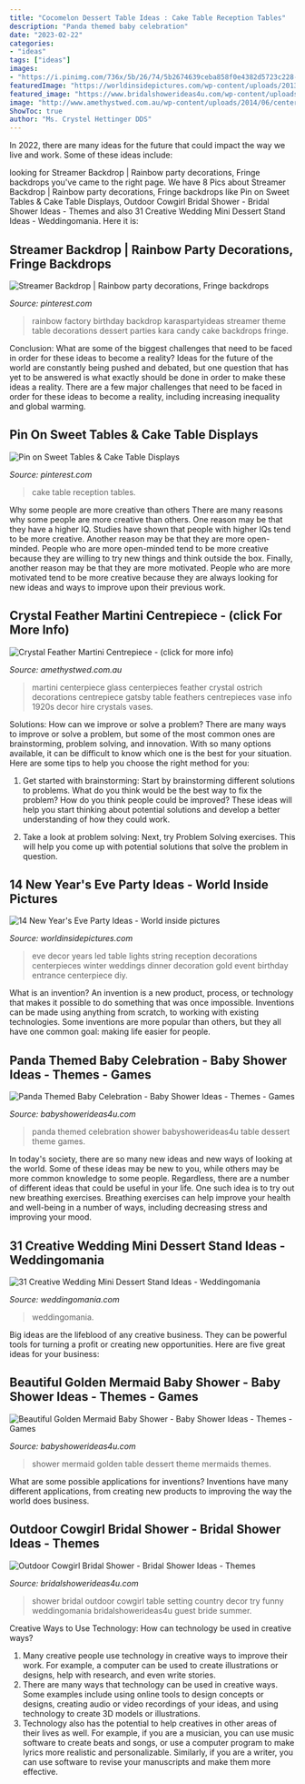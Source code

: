 ```yaml
---
title: "Cocomelon Dessert Table Ideas : Cake Table Reception Tables"
description: "Panda themed baby celebration"
date: "2023-02-22"
categories:
- "ideas"
tags: ["ideas"]
images:
- "https://i.pinimg.com/736x/5b/26/74/5b2674639ceba858f0e4382d5723c228--wedding-reception-ideas-wedding-planning.jpg"
featuredImage: "https://worldinsidepictures.com/wp-content/uploads/2013/12/920.jpg"
featured_image: "https://www.bridalshowerideas4u.com/wp-content/uploads/2016/03/cowgirl-bridal-shower-guest-table-setting-outdoor-530x796.jpg"
image: "http://www.amethystwed.com.au/wp-content/uploads/2014/06/centerpiece_martini-crystal-feathers.jpg"
ShowToc: true
author: "Ms. Crystel Hettinger DDS"
---
```



In 2022, there are many ideas for the future that could impact the way we live and work. Some of these ideas include:

	

		
looking for Streamer Backdrop | Rainbow party decorations, Fringe backdrops you've came to the right page. We have 8 Pics about Streamer Backdrop | Rainbow party decorations, Fringe backdrops like Pin on Sweet Tables &amp; Cake Table Displays, Outdoor Cowgirl Bridal Shower - Bridal Shower Ideas - Themes and also 31 Creative Wedding Mini Dessert Stand Ideas - Weddingomania. Here it is:
		
    
## Streamer Backdrop | Rainbow Party Decorations, Fringe Backdrops

<img loading=lazy src="https://i.pinimg.com/736x/4f/bc/6d/4fbc6d1046c4509b9502843652d5bee2.jpg" onerror="this.onerror=null;this.src='https://tse1.mm.bing.net/th?id=OIP.oLJ-0dQg8bcXvCaK4s31qwHaLH&amp;pid=15.1';" alt="Streamer Backdrop | Rainbow party decorations, Fringe backdrops">

_Source: pinterest.com_

>rainbow factory birthday backdrop karaspartyideas streamer theme table decorations dessert parties kara candy cake backdrops fringe. 

	

Conclusion: What are some of the biggest challenges that need to be faced in order for these ideas to become a reality?
Ideas for the future of the world are constantly being pushed and debated, but one question that has yet to be answered is what exactly should be done in order to make these ideas a reality. There are a few major challenges that need to be faced in order for these ideas to become a reality, including increasing inequality and global warming.

    
## Pin On Sweet Tables &amp; Cake Table Displays

<img loading=lazy src="https://i.pinimg.com/736x/5b/26/74/5b2674639ceba858f0e4382d5723c228--wedding-reception-ideas-wedding-planning.jpg" onerror="this.onerror=null;this.src='https://tse3.mm.bing.net/th?id=OIP.itMBQv6NArVKlxgAjCYLEAHaLG&amp;pid=15.1';" alt="Pin on Sweet Tables &amp; Cake Table Displays">

_Source: pinterest.com_

>cake table reception tables. 

	

Why some people are more creative than others
There are many reasons why some people are more creative than others. One reason may be that they have a higher IQ. Studies have shown that people with higher IQs tend to be more creative. Another reason may be that they are more open-minded. People who are more open-minded tend to be more creative because they are willing to try new things and think outside the box. Finally, another reason may be that they are more motivated. People who are more motivated tend to be more creative because they are always looking for new ideas and ways to improve upon their previous work.

    
## Crystal Feather Martini Centrepiece - (click For More Info)

<img loading=lazy src="http://www.amethystwed.com.au/wp-content/uploads/2014/06/centerpiece_martini-crystal-feathers.jpg" onerror="this.onerror=null;this.src='https://tse2.mm.bing.net/th?id=OIP.OImHl27etoFgiUDB-nFNywHaJ2&amp;pid=15.1';" alt="Crystal Feather Martini Centrepiece - (click for more info)">

_Source: amethystwed.com.au_

>martini centerpiece glass centerpieces feather crystal ostrich decorations centrepiece gatsby table feathers centrepieces vase info 1920s decor hire crystals vases. 

	

Solutions: How can we improve or solve a problem?
There are many ways to improve or solve a problem, but some of the most common ones are brainstorming, problem solving, and innovation. With so many options available, it can be difficult to know which one is the best for your situation. Here are some tips to help you choose the right method for you:
1. Get started with brainstorming: Start by brainstorming different solutions to problems. What do you think would be the best way to fix the problem? How do you think people could be improved? These ideas will help you start thinking about potential solutions and develop a better understanding of how they could work.

2. Take a look at problem solving: Next, try Problem Solving exercises. This will help you come up with potential solutions that solve the problem in question.

    
## 14 New Year&#039;s Eve Party Ideas - World Inside Pictures

<img loading=lazy src="https://worldinsidepictures.com/wp-content/uploads/2013/12/920.jpg" onerror="this.onerror=null;this.src='https://tse1.mm.bing.net/th?id=OIP.jij6bp6P0zUViOE9D5ZkYQAAAA&amp;pid=15.1';" alt="14 New Year&#039;s Eve Party Ideas - World inside pictures">

_Source: worldinsidepictures.com_

>eve decor years led table lights string reception decorations centerpieces winter weddings dinner decoration gold event birthday entrance centerpiece diy. 

	

What is an invention?
An invention is a new product, process, or technology that makes it possible to do something that was once impossible. Inventions can be made using anything from scratch, to working with existing technologies. Some inventions are more popular than others, but they all have one common goal: making life easier for people.

    
## Panda Themed Baby Celebration - Baby Shower Ideas - Themes - Games

<img loading=lazy src="https://babyshowerideas4u.com/wp-content/uploads/2017/10/Panda-Themed-Baby-Celebration-Dessert-Table.jpg" onerror="this.onerror=null;this.src='https://tse4.mm.bing.net/th?id=OIP.VmNbE148w-7ejqpSu6iYPQHaLH&amp;pid=15.1';" alt="Panda Themed Baby Celebration - Baby Shower Ideas - Themes - Games">

_Source: babyshowerideas4u.com_

>panda themed celebration shower babyshowerideas4u table dessert theme games. 

	

In today's society, there are so many new ideas and new ways of looking at the world. Some of these ideas may be new to you, while others may be more common knowledge to some people. Regardless, there are a number of different ideas that could be useful in your life. One such idea is to try out new breathing exercises. Breathing exercises can help improve your health and well-being in a number of ways, including decreasing stress and improving your mood.

    
## 31 Creative Wedding Mini Dessert Stand Ideas - Weddingomania

<img loading=lazy src="https://i.weddingomania.com/31-Wedding-Mini-Dessert-Stand-Ideas12.jpg" onerror="this.onerror=null;this.src='https://tse4.mm.bing.net/th?id=OIP.SPUlYHZFIRJgflTp2sl5twAAAA&amp;pid=15.1';" alt="31 Creative Wedding Mini Dessert Stand Ideas - Weddingomania">

_Source: weddingomania.com_

>weddingomania. 

	

Big ideas are the lifeblood of any creative business. They can be powerful tools for turning a profit or creating new opportunities. Here are five great ideas for your business:

    
## Beautiful Golden Mermaid Baby Shower - Baby Shower Ideas - Themes - Games

<img loading=lazy src="https://babyshowerideas4u.com/wp-content/uploads/2017/06/Beautiful-Golden-Mermaid-Baby-Shower-dessert-table-600x756.jpg" onerror="this.onerror=null;this.src='https://tse1.mm.bing.net/th?id=OIP.mBREyd7x4k62ZVyp2aA54gHaJV&amp;pid=15.1';" alt="Beautiful Golden Mermaid Baby Shower - Baby Shower Ideas - Themes - Games">

_Source: babyshowerideas4u.com_

>shower mermaid golden table dessert theme mermaids themes. 

	

What are some possible applications for inventions?
Inventions have many different applications, from creating new products to improving the way the world does business.

    
## Outdoor Cowgirl Bridal Shower - Bridal Shower Ideas - Themes

<img loading=lazy src="https://www.bridalshowerideas4u.com/wp-content/uploads/2016/03/cowgirl-bridal-shower-guest-table-setting-outdoor-530x796.jpg" onerror="this.onerror=null;this.src='https://tse2.mm.bing.net/th?id=OIP.Eg72jZFx6ZnwPxpdSPUcaAHaLH&amp;pid=15.1';" alt="Outdoor Cowgirl Bridal Shower - Bridal Shower Ideas - Themes">

_Source: bridalshowerideas4u.com_

>shower bridal outdoor cowgirl table setting country decor try funny weddingomania bridalshowerideas4u guest bride summer. 

	

Creative Ways to Use Technology: How can technology be used in creative ways?
1. Many creative people use technology in creative ways to improve their work. For example, a computer can be used to create illustrations or designs, help with research, and even write stories.
2. There are many ways that technology can be used in creative ways. Some examples include using online tools to design concepts or designs, creating audio or video recordings of your ideas, and using technology to create 3D models or illustrations.
3. Technology also has the potential to help creatives in other areas of their lives as well. For example, if you are a musician, you can use music software to create beats and songs, or use a computer program to make lyrics more realistic and personalizable. Similarly, if you are a writer, you can use software to revise your manuscripts and make them more effective. 
